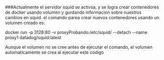 ###Actualmente el servidor squid se activsa, y se logra crear contenedores de docker usando volumen y gurdando
informacion sobre nuestros cambios en squid. el comando parea crear nuevos contenedores usando un volumen creado es:

docker run -p 3128:80 -v proxyProbando:/etc/squid/ --detach --name proxy1 datadog/squid:latest

Aunque el volumen no se cree antes de ejecutar el comando, el volumen automaticamente se crea al ejecutar este codigo
